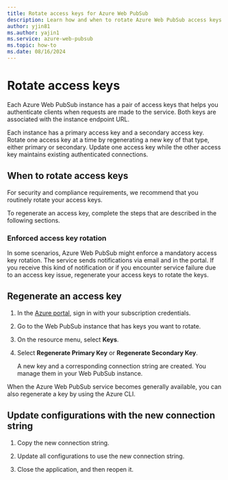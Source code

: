 ```yaml
---
title: Rotate access keys for Azure Web PubSub
description: Learn how and when to rotate Azure Web PubSub access keys by regenerating one key at a time.
author: yjin81
ms.author: yajin1
ms.service: azure-web-pubsub
ms.topic: how-to 
ms.date: 08/16/2024
---
```


# Rotate access keys

Each Azure Web PubSub instance has a pair of access keys that helps you authenticate clients when requests are made to the service. Both keys are associated with the instance endpoint URL.

Each instance has a primary access key and a secondary access key. Rotate one access key at a time by regenerating a new key of that type, either primary or secondary. Update one access key while the other access key maintains existing authenticated connections.

## When to rotate access keys

For security and compliance requirements, we recommend that you routinely rotate your access keys.

To regenerate an access key, complete the steps that are described in the following sections.

### Enforced access key rotation

In some scenarios, Azure Web PubSub might enforce a mandatory access key rotation. The service sends notifications via email and in the portal. If you receive this kind of notification or if you encounter service failure due to an access key issue, regenerate your access keys to rotate the keys.

## Regenerate an access key

1. In the [Azure portal](https://portal.azure.com/), sign in with your subscription credentials.

1. Go to the Web PubSub instance that has keys you want to rotate.

1. On the resource menu, select **Keys**.

1. Select **Regenerate Primary Key** or **Regenerate Secondary Key**.

   A new key and a corresponding connection string are created. You manage them in your Web PubSub instance.

When the Azure Web PubSub service becomes generally available, you can also regenerate a key by using the Azure CLI.

## Update configurations with the new connection string

1. Copy the new connection string.

1. Update all configurations to use the new connection string.

1. Close the application, and then reopen it.
